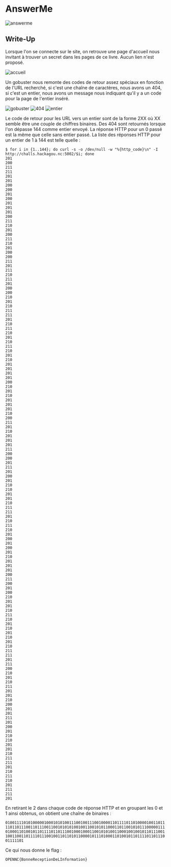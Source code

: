 # AnswerMe

![answerme](answerme.png)

## Write-Up

Lorsque l'on se connecte sur le site, on retrouve une page d'accueil nous invitant à trouver un secret dans les pages de ce livre. Aucun lien n'est proposé.

![accueil](answerme-1.png)

Un gobuster nous remonte des codes de retour assez spéciaux en fonction de l'URL recherché, si c'est une chaîne de caractères, nous avons un 404, si c'est un entier, nous avons un message nous indiquant qu'il y a un code pour la page de l'entier inséré.

![gobuster](answerme-2.png)
![404](answerme-3.png)
![entier](answerme-4.png)

Le code de retour pour les URL vers un entier sont de la forme 2XX où XX semble être une couple de chiffres binaires. Des 404 sont retournés lorsque l'on dépasse 144 comme entier envoyé. La réponse HTTP pour un 0 passé est la même que celle sans entier passé.
La liste des réponses HTTP pour un entier de 1 à 144 est telle quelle :

```
$ for i in {1..144}; do curl -s -o /dev/null -w "%{http_code}\n" -I http://challs.hackagou.nc:5002/$i; done
201
200
211
211
201
201
200
200
201
200
201
201
201
200
211
210
201
200
211
210
201
200
200
211
201
211
210
211
201
200
200
210
201
210
211
211
201
210
211
210
201
210
211
210
201
210
201
201
201
201
200
210
201
210
201
201
201
210
200
211
201
210
201
201
201
211
200
200
201
211
201
200
201
210
210
201
201
210
211
211
201
210
211
210
201
200
201
200
201
210
201
201
201
200
211
200
201
200
210
201
201
210
211
210
201
210
201
210
201
210
211
211
201
211
200
210
201
210
211
201
201
210
200
201
201
211
201
200
201
210
210
201
201
210
211
211
201
210
211
210
201
211
211
201
```

En retirant le 2 dans chaque code de réponse HTTP et en groupant les 0 et 1 ainsi obtenus, on obtient une chaîne de binaires :

```010011110101000001000101010011100100111001000011011110110100001001101111011011100110111001100101010100100110010101100011011001010111000001110100011010010110111101101110010001000110010101001100010010010110111001100110011011110111001001101101011000010111010001101001011011110110111001111101```

Ce qui nous donne le flag :

```OPENNC{BonneReceptionDeLInformation}```
